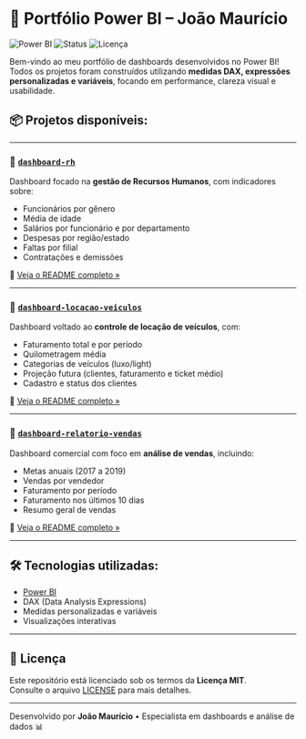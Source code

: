 # 🎯 Portfólio Power BI – João Maurício

![Power BI](https://img.shields.io/badge/Feito%20com-Power%20BI-F2C811?logo=power-bi&logoColor=white)
![Status](https://img.shields.io/badge/Projetos-3%20Dashboards-blue)
![Licença](https://img.shields.io/badge/Licença-MIT-green)

Bem-vindo ao meu portfólio de dashboards desenvolvidos no Power BI!  
Todos os projetos foram construídos utilizando **medidas DAX, expressões personalizadas e variáveis**, focando em performance, clareza visual e usabilidade.

## 📦 Projetos disponíveis:

---

### 📁 [`dashboard-rh`](./rh)

Dashboard focado na **gestão de Recursos Humanos**, com indicadores sobre:

- Funcionários por gênero
- Média de idade
- Salários por funcionário e por departamento
- Despesas por região/estado
- Faltas por filial
- Contratações e demissões

🔎 [Veja o README completo »](./dashboard-rh/README.md)

---

### 📁 [`dashboard-locacao-veiculos`](./dashboard-locacao-veiculos)

Dashboard voltado ao **controle de locação de veículos**, com:

- Faturamento total e por período
- Quilometragem média
- Categorias de veículos (luxo/light)
- Projeção futura (clientes, faturamento e ticket médio)
- Cadastro e status dos clientes

🔎 [Veja o README completo »](./dashboard-locacao-veiculos/README.md)

---

### 📁 [`dashboard-relatorio-vendas`](./dashboard-relatorio-vendas)

Dashboard comercial com foco em **análise de vendas**, incluindo:

- Metas anuais (2017 a 2019)
- Vendas por vendedor
- Faturamento por período
- Faturamento nos últimos 10 dias
- Resumo geral de vendas

🔎 [Veja o README completo »](./dashboard-relatorio-vendas/README.md)

---

## 🛠️ Tecnologias utilizadas:

- [Power BI](https://powerbi.microsoft.com)
- DAX (Data Analysis Expressions)
- Medidas personalizadas e variáveis
- Visualizações interativas

---

## 📄 Licença

Este repositório está licenciado sob os termos da **Licença MIT**.  
Consulte o arquivo [LICENSE](./LICENSE) para mais detalhes.

---

Desenvolvido por **João Maurício** • Especialista em dashboards e análise de dados 📊


